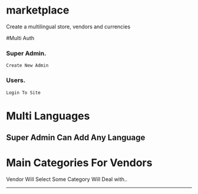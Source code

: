 # marketplace
Create a multilingual store, vendors and currencies


#Multi Auth 
  ### Super Admin.
  	Create New Admin
  ### Users.
  	Login To Site


# Multi Languages
  Super Admin Can Add Any Language  
  ---------------
  

# Main Categories For Vendors 
  Vendor Will Select Some Category Will Deal with..
  
  --------------------
  
  
  

